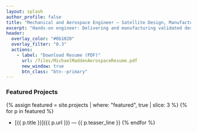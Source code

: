 ```yaml
---
layout: splash
author_profile: false
title: "Mechanical and Aerospace Engineer — Satellite Design, Manufacturing, and Systems Engineering"
excerpt: "Hands-on engineer: Delivering and manufacturing validated designs for aerospace systems. V6"
header:
  overlay_color: "#0b1020"
  overlay_filter: "0.3"
  actions:
    - label: "Download Resume (PDF)"
      url: /files/MichaelMaddenAerospaceResume.pdf
      new_window: true
      btn_class: "btn--primary"
---
```


### Featured Projects
{% assign featured = site.projects | where: "featured", true | slice: 3 %}
{% for p in featured %}
- [{{ p.title }}]({{ p.url }}) — {{ p.teaser_line }}
{% endfor %}
